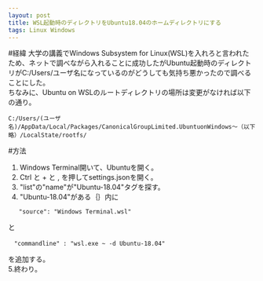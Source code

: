 ```yaml
---
layout: post
title: WSL起動時のディレクトリをUbuntu18.04のホームディレクトリにする
tags: Linux Windows
---
```


#経緯
大学の講義でWindows Subsystem for Linux(WSL)を入れろと言われたため、ネットで調べながら入れることに成功したがUbuntu起動時のディレクトリがC:/Users/ユーザ名になっているのがどうしても気持ち悪かったので調べることにした。  
ちなみに、Ubuntu on WSLのルートディレクトリの場所は変更がなければ以下の通り。
```
C:/Users/(ユーザ名)/AppData/Local/Packages/CanonicalGroupLimited.UbuntuonWindows～（以下略）/LocalState/rootfs/
```


#方法
 
1. Windows Terminal開いて、Ubuntuを開く。
2. Ctrl と + と , を押してsettings.jsonを開く。
3. "list"の"name"が"Ubuntu-18.04"タグを探す。
4. "Ubuntu-18.04"がある｛｝内に  
```
   "source": "Windows Terminal.wsl"
```
   と  
```
　"commandline" : "wsl.exe ~ -d Ubuntu-18.04"
```
を追加する。  
5.終わり。  

